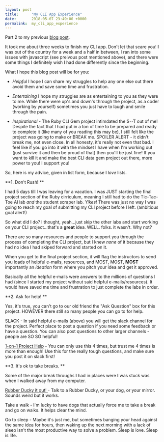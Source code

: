 ```yaml
---
layout: post
title:      "My CLI App Experience"
date:       2018-05-07 23:49:00 +0000
permalink:  my_cli_app_experience
---
```



Part 2 to my previous [blog post](http://katleiahcodes.com/scraping_whats_not_there_poltergiest_and_phantom_js).


It took me about three weeks to finish my CLI app. Don't let that scare you! I was out of the country for a week and a half in between, I ran into some issues with javascript (see preivous post mentioned above), and there were some things I definitely wish I had done differently since the beginning. 

What I hope this blog post will be for you: 
*  *Helpful* I hope I can share my struggles to help any one else out there avoid them and save some time and frustration.


* *Entertaining* I hope my struggles are as entertaining to you as they were to me. While there were up's and down's through the project, as a coder (working by yourself) sometimes you just have to laugh and smile through the pain. 


* *Inspirational* - The Ruby CLI Gem project intimdated the S--T out of me! Despite the fact that I had put in a ton of time to be prepared and ready to complete it (like many of you reading this may be), I still felt like the project was going to make or BREAK me. SPOILER ALERT - it didn't break me, not even close. In all honesty, it's really not even that bad. I feel like if you go into it with the mindset I have when I'm working out (just survive it and then be proud of that) then you'll be just fine! If you want to kill it and make the best CLI data gem project out there, more power to you! I support you! 


So, here is my advice, given in list form, because I *love* lists. 

**1. Don't Rush! **

I had 5 days till I was leaving for a vacation. I was JUST starting the final project section of the Ruby cirriculum, meaning I still had to do the Tic-Tac-Toe AI lab *and* the student scraper lab. *Yikes!* There was just no way I was going to reach my goal of submitting my CLI project before I left. (ambitious goal alert!) 

So what did I do? I thought, yeah...just skip the other labs and start working on your CLI project...that's a **great** idea. WELL. folks. it wasn't. Why not? 

There are so many resources and people to support you through the process of completing the CLI project, but I knew *none* of it because they had no idea I had skiped forward and started on it. 

When you get to the final project section, it will flag the instructors to send you loads of helpful e-mails, resources, and MOST, MOST, **MOST** importantly an *ideation* form where you pitch your idea and get it approved. 

Basically all the helpful e-mails were answers to the millions of questions I had (since I started my project without said helpful e-mails/resources). It would have saved me time and frustration to just complete the labs in order. 


**2. Ask for  help! **

Yes, it's true, you can't go to our old friend the "Ask Question" box for this project. HOWEVER there still so many people you can go to for help. 

SLACK - In said helpful e-mails (above) you will get the slack channel for the project. Perfect place to post a question if you need some feedback or have a question. You can also post questions to other larger channels - people are SO SO helpful! 

[1-on-1 Project Help](https://theflatironschool.typeform.com/to/B9BrgH) - You can only use this 4 times, but trust me 4 times is more than enough! Use this for the really tough questions, and make sure you post it on slack first! 


**3. It's ok to take breaks. **

Some of the major break throughs I had in places were I was stuck was when I walked away from  my computer. 

[Rubber Ducky it out! ](https://rubberduckdebugging.com/) - Talk to a Rubber Ducky, or your dog, or your mirror. Sounds weird but it works. 

Take a walk - I'm lucky to have dogs that actually force me to take a break and go on walks. It helps clear the mind. 

Go to sleep - Maybe it's just me, but sometimes banging your head against the same idea for hours, then waking up the next morning with a lack of sleep isn't the most productive way to solve a problem. Sleep is love. Sleep is life. 
